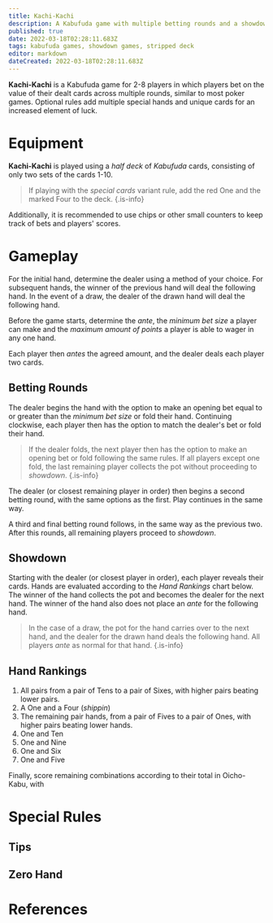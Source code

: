 ```yaml
---
title: Kachi-Kachi
description: A Kabufuda game with multiple betting rounds and a showdown similar to Poker
published: true
date: 2022-03-18T02:28:11.683Z
tags: kabufuda games, showdown games, stripped deck
editor: markdown
dateCreated: 2022-03-18T02:28:11.683Z
---
```


**Kachi-Kachi** is a Kabufuda game for 2-8 players in which players bet on the value of their dealt cards across multiple rounds, similar to most poker games. Optional rules add multiple special hands and unique cards for an increased element of luck. 

# Equipment
**Kachi-Kachi** is played using a *half deck* of *Kabufuda* cards, consisting of only two sets of the cards 1-10.

>If playing with the *special cards* variant rule, add the red One and the marked Four to the deck.
{.is-info}

Additionally, it is recommended to use chips or other small counters to keep track of bets and players' scores.

# Gameplay
For the initial hand, determine the dealer using a method of your choice. For subsequent hands, the winner of the previous hand will deal the following hand. In the event of a draw, the dealer of the drawn hand will deal the following hand.

Before the game starts, determine the *ante*, the *minimum bet size* a player can make and the *maximum amount of points* a player is able to wager in any one hand.

Each player then *antes* the agreed amount, and the dealer deals each player two cards.
## Betting Rounds
The dealer begins the hand with the option to make an opening bet equal to or greater than the *minimum bet size* or fold their hand. Continuing clockwise, each player then has the option to match the dealer's bet or fold their hand.

>If the dealer folds, the next player then has the option to make an opening bet or fold following the same rules. If all players except one fold, the last remaining player collects the pot without proceeding to *showdown*.
{.is-info}

The dealer (or closest remaining player in order) then begins a second betting round, with the same options as the first. Play continues in the same way.

A third and final betting round follows, in the same way as the previous two. After this rounds, all remaining players proceed to *showdown*.

## Showdown
Starting with the dealer (or closest player in order), each player reveals their cards. Hands are evaluated according to the *Hand Rankings* chart below. The winner of the hand collects the pot and becomes the dealer for the next hand. The winner of the hand also does not place an *ante* for the following hand. 

>In the case of a draw, the pot for the hand carries over to the next hand, and the dealer for the drawn hand deals the following hand. All players *ante* as normal for that hand. 
{.is-info}
## Hand Rankings
1. All pairs from a pair of Tens to a pair of Sixes, with higher pairs beating lower pairs.
2. A One and a Four (*shippin*)
3. The remaining pair hands, from a pair of Fives to a pair of Ones, with higher pairs beating lower hands. 
4. One and Ten
5. One and Nine
6. One and Six
7. One and Five

Finally, score remaining combinations according to their total in Oicho-Kabu, with 
# Special Rules
## Tips

## Zero Hand

# References